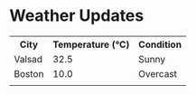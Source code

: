 # Weather Updates

<!-- WEATHER-UPDATE-START -->
<table><tr><th>City</th><th>Temperature (°C)</th><th>Condition</th></tr><tr><td>Valsad</td><td>32.5</td><td>Sunny</td></tr><tr><td>Boston</td><td>10.0</td><td>Overcast</td></tr><tr><td></td><td></td><td></td></tr></table>
<!-- WEATHER-UPDATE-END -->
